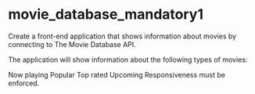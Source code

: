 # movie_database_mandatory1

Create a front-end application that shows information about movies by connecting to The Movie Database API.

The application will show information about the following types of movies:

Now playing
Popular
Top rated
Upcoming
Responsiveness must be enforced.
